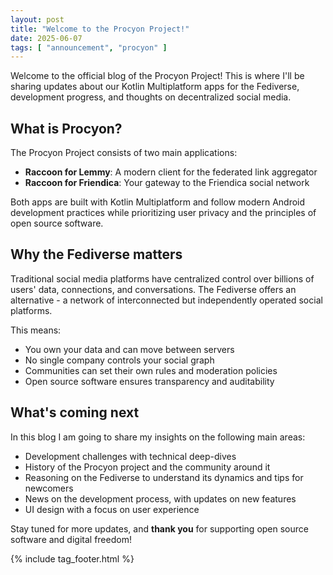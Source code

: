 ```yaml
---
layout: post
title: "Welcome to the Procyon Project!"
date: 2025-06-07
tags: [ "announcement", "procyon" ]
---
```


Welcome to the official blog of the Procyon Project! This is where I'll be sharing updates about our
Kotlin Multiplatform apps for the Fediverse, development progress, and thoughts on decentralized
social media.

## What is Procyon?

The Procyon Project consists of two main applications:

- **Raccoon for Lemmy**: A modern client for the federated link aggregator
- **Raccoon for Friendica**: Your gateway to the Friendica social network

Both apps are built with Kotlin Multiplatform and follow modern Android development practices while
prioritizing user privacy and the principles of open source software.

## Why the Fediverse matters

Traditional social media platforms have centralized control over billions of users' data,
connections, and conversations. The Fediverse offers an alternative - a network of interconnected
but independently operated social platforms.

This means:

- You own your data and can move between servers
- No single company controls your social graph
- Communities can set their own rules and moderation policies
- Open source software ensures transparency and auditability

## What's coming next

In this blog I am going to share my insights on the following main areas:

- Development challenges with technical deep-dives
- History of the Procyon project and the community around it
- Reasoning on the Fediverse to understand its dynamics and tips for newcomers
- News on the development process, with updates on new features
- UI design with a focus on user experience

Stay tuned for more updates, and **thank you** for supporting open source software and digital
freedom!

{% include tag_footer.html %}
